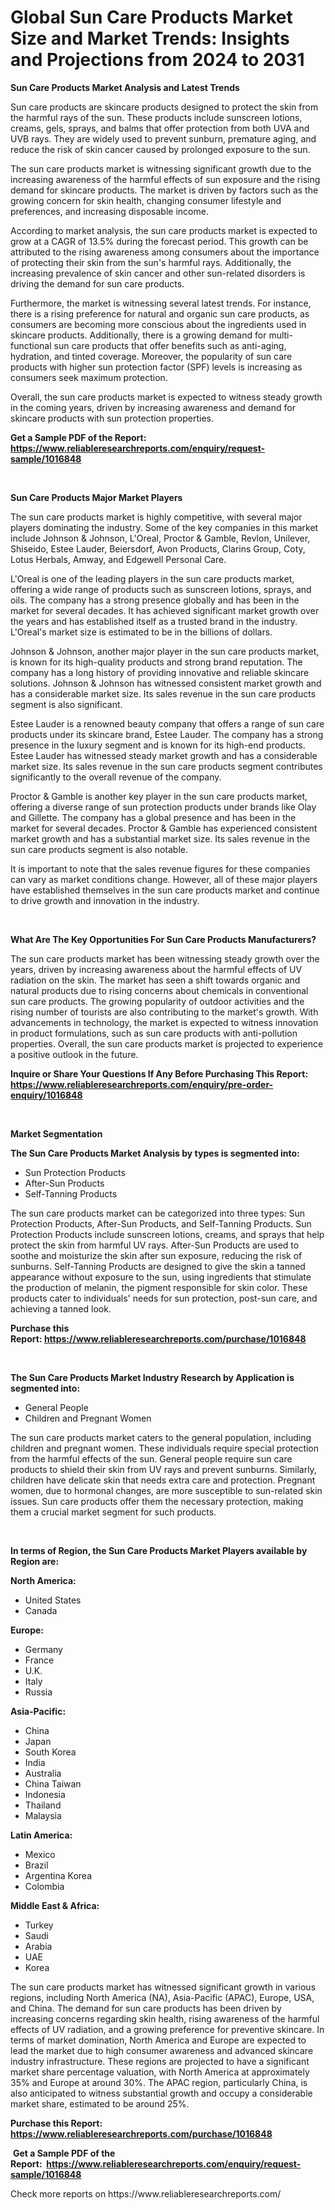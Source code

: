 <p><h1>Global Sun Care Products Market Size and Market Trends: Insights and Projections from 2024 to 2031</h1></p><p><strong>Sun Care Products Market Analysis and Latest Trends</strong></p>
<p><p>Sun care products are skincare products designed to protect the skin from the harmful rays of the sun. These products include sunscreen lotions, creams, gels, sprays, and balms that offer protection from both UVA and UVB rays. They are widely used to prevent sunburn, premature aging, and reduce the risk of skin cancer caused by prolonged exposure to the sun.</p><p>The sun care products market is witnessing significant growth due to the increasing awareness of the harmful effects of sun exposure and the rising demand for skincare products. The market is driven by factors such as the growing concern for skin health, changing consumer lifestyle and preferences, and increasing disposable income.</p><p>According to market analysis, the sun care products market is expected to grow at a CAGR of 13.5% during the forecast period. This growth can be attributed to the rising awareness among consumers about the importance of protecting their skin from the sun's harmful rays. Additionally, the increasing prevalence of skin cancer and other sun-related disorders is driving the demand for sun care products.</p><p>Furthermore, the market is witnessing several latest trends. For instance, there is a rising preference for natural and organic sun care products, as consumers are becoming more conscious about the ingredients used in skincare products. Additionally, there is a growing demand for multi-functional sun care products that offer benefits such as anti-aging, hydration, and tinted coverage. Moreover, the popularity of sun care products with higher sun protection factor (SPF) levels is increasing as consumers seek maximum protection.</p><p>Overall, the sun care products market is expected to witness steady growth in the coming years, driven by increasing awareness and demand for skincare products with sun protection properties.</p></p>
<p><strong>Get a Sample PDF of the Report:&nbsp; <a href="https://www.reliableresearchreports.com/enquiry/request-sample/1016848">https://www.reliableresearchreports.com/enquiry/request-sample/1016848</a></strong></p>
<p>&nbsp;</p>
<p><strong>Sun Care Products Major Market Players</strong></p>
<p><p>The sun care products market is highly competitive, with several major players dominating the industry. Some of the key companies in this market include Johnson & Johnson, L'Oreal, Proctor & Gamble, Revlon, Unilever, Shiseido, Estee Lauder, Beiersdorf, Avon Products, Clarins Group, Coty, Lotus Herbals, Amway, and Edgewell Personal Care.</p><p>L'Oreal is one of the leading players in the sun care products market, offering a wide range of products such as sunscreen lotions, sprays, and oils. The company has a strong presence globally and has been in the market for several decades. It has achieved significant market growth over the years and has established itself as a trusted brand in the industry. L'Oreal's market size is estimated to be in the billions of dollars.</p><p>Johnson & Johnson, another major player in the sun care products market, is known for its high-quality products and strong brand reputation. The company has a long history of providing innovative and reliable skincare solutions. Johnson & Johnson has witnessed consistent market growth and has a considerable market size. Its sales revenue in the sun care products segment is also significant.</p><p>Estee Lauder is a renowned beauty company that offers a range of sun care products under its skincare brand, Estee Lauder. The company has a strong presence in the luxury segment and is known for its high-end products. Estee Lauder has witnessed steady market growth and has a considerable market size. Its sales revenue in the sun care products segment contributes significantly to the overall revenue of the company.</p><p>Proctor & Gamble is another key player in the sun care products market, offering a diverse range of sun protection products under brands like Olay and Gillette. The company has a global presence and has been in the market for several decades. Proctor & Gamble has experienced consistent market growth and has a substantial market size. Its sales revenue in the sun care products segment is also notable.</p><p>It is important to note that the sales revenue figures for these companies can vary as market conditions change. However, all of these major players have established themselves in the sun care products market and continue to drive growth and innovation in the industry.</p></p>
<p>&nbsp;</p>
<p><strong>What Are The Key Opportunities For Sun Care Products Manufacturers?</strong></p>
<p><p>The sun care products market has been witnessing steady growth over the years, driven by increasing awareness about the harmful effects of UV radiation on the skin. The market has seen a shift towards organic and natural products due to rising concerns about chemicals in conventional sun care products. The growing popularity of outdoor activities and the rising number of tourists are also contributing to the market's growth. With advancements in technology, the market is expected to witness innovation in product formulations, such as sun care products with anti-pollution properties. Overall, the sun care products market is projected to experience a positive outlook in the future.</p></p>
<p><strong>Inquire or Share Your Questions If Any Before Purchasing This Report: <a href="https://www.reliableresearchreports.com/enquiry/pre-order-enquiry/1016848">https://www.reliableresearchreports.com/enquiry/pre-order-enquiry/1016848</a></strong></p>
<p>&nbsp;</p>
<p><strong>Market Segmentation</strong></p>
<p><strong>The Sun Care Products Market Analysis by types is segmented into:</strong></p>
<p><ul><li>Sun Protection Products</li><li>After-Sun Products</li><li>Self-Tanning Products</li></ul></p>
<p><p>The sun care products market can be categorized into three types: Sun Protection Products, After-Sun Products, and Self-Tanning Products. Sun Protection Products include sunscreen lotions, creams, and sprays that help protect the skin from harmful UV rays. After-Sun Products are used to soothe and moisturize the skin after sun exposure, reducing the risk of sunburns. Self-Tanning Products are designed to give the skin a tanned appearance without exposure to the sun, using ingredients that stimulate the production of melanin, the pigment responsible for skin color. These products cater to individuals' needs for sun protection, post-sun care, and achieving a tanned look.</p></p>
<p><strong>Purchase this Report:&nbsp;<a href="https://www.reliableresearchreports.com/purchase/1016848">https://www.reliableresearchreports.com/purchase/1016848</a></strong></p>
<p>&nbsp;</p>
<p><strong>The Sun Care Products Market Industry Research by Application is segmented into:</strong></p>
<p><ul><li>General People</li><li>Children and Pregnant Women</li></ul></p>
<p><p>The sun care products market caters to the general population, including children and pregnant women. These individuals require special protection from the harmful effects of the sun. General people require sun care products to shield their skin from UV rays and prevent sunburns. Similarly, children have delicate skin that needs extra care and protection. Pregnant women, due to hormonal changes, are more susceptible to sun-related skin issues. Sun care products offer them the necessary protection, making them a crucial market segment for such products.</p></p>
<p>&nbsp;</p>
<p><strong>In terms of Region, the Sun Care Products Market Players available by Region are:</strong></p>
<p>
    <p> <strong> North America: </strong>
        <ul>
            <li>United States</li>
            <li>Canada</li>
        </ul>
        </p> 
    <p> <strong> Europe: </strong>
        <ul>
            <li>Germany</li>
            <li>France</li>
            <li>U.K.</li>
            <li>Italy</li>
            <li>Russia</li>
        </ul>
        </p> 
    <p> <strong> Asia-Pacific: </strong>
        <ul>
            <li>China</li>
            <li>Japan</li>
            <li>South Korea</li>
            <li>India</li>
            <li>Australia</li>
            <li>China Taiwan</li>
            <li>Indonesia</li>
            <li>Thailand</li>
            <li>Malaysia</li>
        </ul>
        </p> 
    <p> <strong> Latin America: </strong>
        <ul>
            <li>Mexico</li>
            <li>Brazil</li>
            <li>Argentina Korea</li>
            <li>Colombia</li>
        </ul>
        </p> 
    <p> <strong> Middle East & Africa: </strong>
        <ul>
            <li>Turkey</li>
            <li>Saudi</li>
            <li>Arabia</li>
            <li>UAE</li>
            <li>Korea</li>
        </ul>
    </p>
    </p>
<p><p>The sun care products market has witnessed significant growth in various regions, including North America (NA), Asia-Pacific (APAC), Europe, USA, and China. The demand for sun care products has been driven by increasing concerns regarding skin health, rising awareness of the harmful effects of UV radiation, and a growing preference for preventive skincare. In terms of market domination, North America and Europe are expected to lead the market due to high consumer awareness and advanced skincare industry infrastructure. These regions are projected to have a significant market share percentage valuation, with North America at approximately 35% and Europe at around 30%. The APAC region, particularly China, is also anticipated to witness substantial growth and occupy a considerable market share, estimated to be around 25%.</p></p>
<p><strong>Purchase this Report: <a href="https://www.reliableresearchreports.com/purchase/1016848">https://www.reliableresearchreports.com/purchase/1016848</a></strong></p>
<p>&nbsp;<strong>Get a Sample PDF of the Report:&nbsp;&nbsp;<a href="https://www.reliableresearchreports.com/enquiry/request-sample/1016848">https://www.reliableresearchreports.com/enquiry/request-sample/1016848</a></strong></p>
<p><strong></strong></p>
<p>Check more reports on https://www.reliableresearchreports.com/</p>